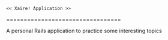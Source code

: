     << Xaire! Application >>
=================================

A personal Rails application to practice some interesting topics
